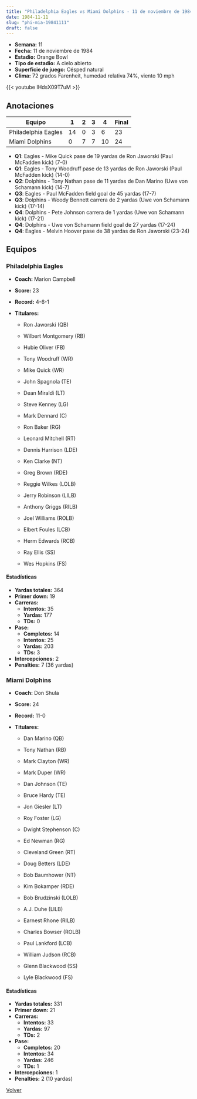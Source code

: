 ```yaml
---
title: "Philadelphia Eagles vs Miami Dolphins - 11 de noviembre de 1984"
date: 1984-11-11
slug: "phi-mia-19841111"
draft: false
---
```


- **Semana:** 11
- **Fecha:** 11 de noviembre de 1984
- **Estadio:** Orange Bowl
- **Tipo de estadio:** A cielo abierto
- **Superficie de juego:** Césped natural
- **Clima:** 72 grados Farenheit, humedad relativa 74%, viento 10 mph


{{< youtube IHdsX09T7uM >}}


## Anotaciones
| Equipo | 1 | 2 | 3 | 4 | Final |
|--------|---|---|---|---|-------|
| Philadelphia Eagles  | 14 | 0 | 3 | 6  | 23 |
| Miami Dolphins  | 0 | 7 | 7 | 10  | 24 |
- **Q1**: Eagles - Mike Quick pase de 19 yardas de Ron Jaworski (Paul McFadden kick) (7-0)
- **Q1**: Eagles - Tony Woodruff pase de 13 yardas de Ron Jaworski (Paul McFadden kick) (14-0)
- **Q2**: Dolphins - Tony Nathan pase de 11 yardas de Dan Marino (Uwe von Schamann kick) (14-7)
- **Q3**: Eagles - Paul McFadden field goal de 45 yardas (17-7)
- **Q3**: Dolphins - Woody Bennett carrera de 2 yardas (Uwe von Schamann kick) (17-14)
- **Q4**: Dolphins - Pete Johnson carrera de 1 yardas (Uwe von Schamann kick) (17-21)
- **Q4**: Dolphins - Uwe von Schamann field goal de 27 yardas (17-24)
- **Q4**: Eagles - Melvin Hoover pase de 38 yardas de Ron Jaworski (23-24)


## Equipos


### Philadelphia Eagles
* **Coach:** Marion Campbell
* **Score:** 23
* **Record:** 4-6-1
* **Titulares:** 

  * Ron Jaworski (QB) 

  * Wilbert Montgomery (RB) 

  * Hubie Oliver (FB) 

  * Tony Woodruff (WR) 

  * Mike Quick (WR) 

  * John Spagnola (TE) 

  * Dean Miraldi (LT) 

  * Steve Kenney (LG) 

  * Mark Dennard (C) 

  * Ron Baker (RG) 

  * Leonard Mitchell (RT) 

  * Dennis Harrison (LDE) 

  * Ken Clarke (NT) 

  * Greg Brown (RDE) 

  * Reggie Wilkes (LOLB) 

  * Jerry Robinson (LILB) 

  * Anthony Griggs (RILB) 

  * Joel Williams (ROLB) 

  * Elbert Foules (LCB) 

  * Herm Edwards (RCB) 

  * Ray Ellis (SS) 

  * Wes Hopkins (FS) 

#### Estadísticas
* **Yardas totales:** 364
* **Primer down:** 19
* **Carreras:**
  * **Intentos:** 35
  * **Yardas:** 177
  * **TDs:** 0
* **Pase:**
  * **Completos:** 14
  * **Intentos:** 25
  * **Yardas:** 203
  * **TDs:** 3
* **Intercepciones:** 2
* **Penalties:** 7 (36 yardas)

### Miami Dolphins
* **Coach:** Don Shula
* **Score:** 24
* **Record:** 11-0
* **Titulares:** 

  * Dan Marino (QB) 

  * Tony Nathan (RB) 

  * Mark Clayton (WR) 

  * Mark Duper (WR) 

  * Dan Johnson (TE) 

  * Bruce Hardy (TE) 

  * Jon Giesler (LT) 

  * Roy Foster (LG) 

  * Dwight Stephenson (C) 

  * Ed Newman (RG) 

  * Cleveland Green (RT) 

  * Doug Betters (LDE) 

  * Bob Baumhower (NT) 

  * Kim Bokamper (RDE) 

  * Bob Brudzinski (LOLB) 

  * A.J. Duhe (LILB) 

  * Earnest Rhone (RILB) 

  * Charles Bowser (ROLB) 

  * Paul Lankford (LCB) 

  * William Judson (RCB) 

  * Glenn Blackwood (SS) 

  * Lyle Blackwood (FS) 

#### Estadísticas
* **Yardas totales:** 331
* **Primer down:** 21
* **Carreras:**
  * **Intentos:** 33
  * **Yardas:** 97
  * **TDs:** 2
* **Pase:**
  * **Completos:** 20
  * **Intentos:** 34
  * **Yardas:** 246
  * **TDs:** 1
* **Intercepciones:** 1
* **Penalties:** 2 (10 yardas)


[Volver](/historia/1984)
